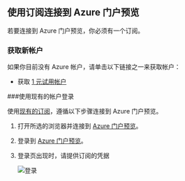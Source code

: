 
<!--
includes/azure-include-getting-started-v12portal-gettings-an-account.md

Latest Freshness check:  2016-04-11 , carlrab.

As of circa 2016-04-11, the following topics might include this include:
articles/sql-database/sql-database-get-started-tutorial.md

-->
## 使用订阅连接到 Azure 门户预览

若要连接到 Azure 门户预览，你必须有一个订阅。

### 获取新帐户

如果你目前没有 Azure 帐户，请单击以下链接之一来获取帐户：

- 获取 [1 元试用帐户](https://www.azure.cn/pricing/1rmb-trial/)

###使用现有的帐户登录

使用[现有的订阅](https://account.windowsazure.cn/Home/Index)，遵循以下步骤连接到 Azure 门户预览。

1. 打开所选的浏览器并连接到 [Azure 门户预览](https://portal.azure.cn/)。

1. 登录到 [Azure 门户预览](https://portal.azure.cn/)。

1. 登录页出现时，请提供订阅的凭据

   ![登录](./media/azure-getting-started-portal-login/login.png)
   
<!---HONumber=Mooncake_0425_2016-->